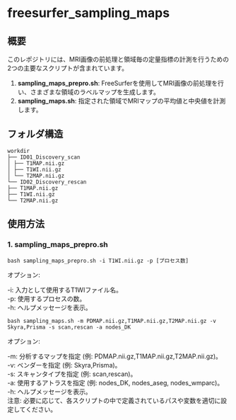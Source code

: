 # freesurfer_sampling_maps

## 概要

このレポジトリには、MRI画像の前処理と領域毎の定量指標の計測を行うための2つの主要なスクリプトが含まれています。

1. **sampling_maps_prepro.sh**: FreeSurferを使用してMRI画像の前処理を行い、さまざまな領域のラベルマップを生成します。
2. **sampling_maps.sh**: 指定された領域でMRIマップの平均値と中央値を計測します。

## フォルダ構造
```
workdir
├── ID01_Discovery_scan
│ ├── T1MAP.nii.gz
│ ├── T1WI.nii.gz
│ └── T2MAP.nii.gz
└── ID02_Discovery_rescan
├── T1MAP.nii.gz
├── T1WI.nii.gz
└── T2MAP.nii.gz
```



## 使用方法

### 1. sampling_maps_prepro.sh

```
bash sampling_maps_prepro.sh -i T1WI.nii.gz -p [プロセス数]
```

オプション:

-i: 入力として使用するT1WIファイル名。  
-p: 使用するプロセスの数。  
-h: ヘルプメッセージを表示。  

```
bash sampling_maps.sh -m PDMAP.nii.gz,T1MAP.nii.gz,T2MAP.nii.gz -v Skyra,Prisma -s scan,rescan -a nodes_DK
```

オプション:  
  
-m: 分析するマップを指定 (例: PDMAP.nii.gz,T1MAP.nii.gz,T2MAP.nii.gz)。  
-v: ベンダーを指定 (例: Skyra,Prisma)。  
-s: スキャンタイプを指定 (例: scan,rescan)。  
-a: 使用するアトラスを指定 (例: nodes_DK, nodes_aseg, nodes_wmparc)。  
-h: ヘルプメッセージを表示。  
注意: 必要に応じて、各スクリプトの中で定義されているパスや変数を適切に設定してください。  

